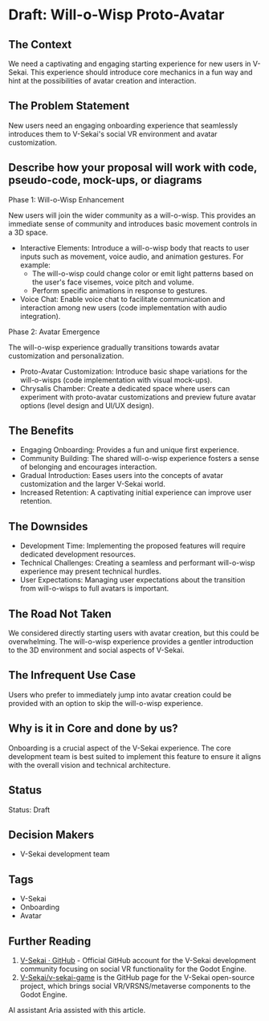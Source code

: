 # Draft: Will-o-Wisp Proto-Avatar

## The Context

We need a captivating and engaging starting experience for new users in V-Sekai. This experience should introduce core mechanics in a fun way and hint at the possibilities of avatar creation and interaction.

## The Problem Statement

New users need an engaging onboarding experience that seamlessly introduces them to V-Sekai's social VR environment and avatar customization.

## Describe how your proposal will work with code, pseudo-code, mock-ups, or diagrams

Phase 1: Will-o-Wisp Enhancement

New users will join the wider community as a will-o-wisp. This provides an immediate sense of community and introduces basic movement controls in a 3D space.

- Interactive Elements: Introduce a will-o-wisp body that reacts to user inputs such as movement, voice audio, and animation gestures. For example:
  - The will-o-wisp could change color or emit light patterns based on the user's face visemes, voice pitch and volume.
  - Perform specific animations in response to gestures.
- Voice Chat: Enable voice chat to facilitate communication and interaction among new users (code implementation with audio integration).

Phase 2: Avatar Emergence

The will-o-wisp experience gradually transitions towards avatar customization and personalization.

- Proto-Avatar Customization: Introduce basic shape variations for the will-o-wisps (code implementation with visual mock-ups).
- Chrysalis Chamber: Create a dedicated space where users can experiment with proto-avatar customizations and preview future avatar options (level design and UI/UX design).

## The Benefits

- Engaging Onboarding: Provides a fun and unique first experience.
- Community Building: The shared will-o-wisp experience fosters a sense of belonging and encourages interaction.
- Gradual Introduction: Eases users into the concepts of avatar customization and the larger V-Sekai world.
- Increased Retention: A captivating initial experience can improve user retention.

## The Downsides

- Development Time: Implementing the proposed features will require dedicated development resources.
- Technical Challenges: Creating a seamless and performant will-o-wisp experience may present technical hurdles.
- User Expectations: Managing user expectations about the transition from will-o-wisps to full avatars is important.

## The Road Not Taken

We considered directly starting users with avatar creation, but this could be overwhelming. The will-o-wisp experience provides a gentler introduction to the 3D environment and social aspects of V-Sekai.

## The Infrequent Use Case

Users who prefer to immediately jump into avatar creation could be provided with an option to skip the will-o-wisp experience.

## Why is it in Core and done by us?

Onboarding is a crucial aspect of the V-Sekai experience. The core development team is best suited to implement this feature to ensure it aligns with the overall vision and technical architecture.

## Status

Status: Draft

## Decision Makers

- V-Sekai development team

## Tags

- V-Sekai
- Onboarding
- Avatar

## Further Reading

1. [V-Sekai · GitHub](https://github.com/v-sekai) - Official GitHub account for the V-Sekai development community focusing on social VR functionality for the Godot Engine.
2. [V-Sekai/v-sekai-game](https://github.com/v-sekai/v-sekai-game) is the GitHub page for the V-Sekai open-source project, which brings social VR/VRSNS/metaverse components to the Godot Engine.

AI assistant Aria assisted with this article.
